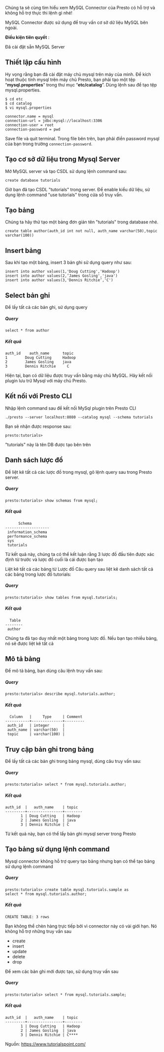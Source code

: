 Chúng ta sẽ cùng tìm hiểu xem MySQL Connector của Presto có hỗ trợ và không hỗ trợ thực thi lệnh gì nhé!

MySQL Connector được sử dụng để truy vấn cơ sở dữ liệu MySQL bên ngoài.

**Điều kiện tiên quyết** : 

Đã cài đặt sẵn MySQL Server

## Thiết lập cấu hình

Hy vọng rằng bạn đã cài đặt máy chủ mysql trên máy của mình. Để kích hoạt thuộc tính mysql trên máy chủ Presto, bạn phải tạo một tệp “**mysql.properties**” trong thư mục “**etc/catalog**”. Dùng lệnh sau để tạo tệp mysql.properties.

```
$ cd etc 
$ cd catalog 
$ vi mysql.properties   

connector.name = mysql 
connection-url = jdbc:mysql://localhost:3306 
connection-user = root 
connection-password = pwd 
```

Save file và quit terminal. Trong file bên trên, bạn phải điền password mysql của bạn trong trường `connection-password`.

## Tạo cơ sở dữ liệu trong Mysql Server

Mở MySQL server và tạo CSDL sử dụng lệnh command sau:
```
create database tutorials
```

Giờ bạn đã tạo CSDL "tutorials" trong server. Để enable kiểu dữ liệu, sử dụng lệnh command "use tutorials" trong cửa sổ truy vấn.

## Tạo bảng
Chúng ta hãy thử tạo một bảng đơn giản tên "tutorials" trong database nhé.
```
create table author(auth_id int not null, auth_name varchar(50),topic varchar(100))
```


## Insert bảng
Sau khi tạo một bảng, insert 3 bản ghi sử dụng query như sau: 
```
insert into author values(1,'Doug Cutting','Hadoop') 
insert into author values(2,’James Gosling','java') 
insert into author values(3,'Dennis Ritchie’,'C')
```

## Select bản ghi
Để lấy tất cả các bản ghi, sử dụng query 

##### Query

```
select * from author
```

##### Kết quả
```
auth_id    auth_name      topic  
1        Doug Cutting     Hadoop 
2        James Gosling    java 
3        Dennis Ritchie     C
```

Hiện tại, bạn có dữ liệu được truy vấn bằng máy chủ MySQL.  Hãy kết nối plugin lưu trữ Mysql với máy chủ Presto.


## Kết nối với Presto CLI
Nhập lệnh command sau để kết nối MySql plugin trên Presto CLI
```
./presto --server localhost:8080 --catalog mysql --schema tutorials 
```

Bạn sẽ nhận được response sau: 
```
presto:tutorials> 
```

"tutorials" này là tên DB được tạo bên trên

## Danh sách lược đồ

Để liệt kê tất cả các lược đồ trong mysql, gõ lệnh query sau trong Presto server.

##### Query
```
presto:tutorials> show schemas from mysql;
```
##### Kết quả
```
      Schema 
-------------------- 
 information_schema 
 performance_schema 
 sys 
 tutorials
```

Từ kết quả này, chúng ta có thể kết luận rằng 3 lược đồ đầu tiên được xác định từ trước và lược đồ cuối là cái được bạn tạo

Liệt kê tất cả các bảng từ Lược đồ
Câu query sau liệt kê danh sách tất cả các bảng trong lược đồ tutorials:


##### Query

```
presto:tutorials> show tables from mysql.tutorials; 
```


##### Kết quả

```
  Table 
-------- 
 author
```

Chúng ta đã tạo duy nhất một bảng trong lược đồ. Nếu bạn tạo nhiều bảng, nó sẽ được liệt kê tất cả

## Mô tả bảng

Để mô tả bảng, bạn dùng câu lệnh truy vấn sau: 

##### Query

```
presto:tutorials> describe mysql.tutorials.author;
```

##### Kết quả

```
  Column   |     Type     | Comment 
-----------+--------------+--------- 
 auth_id   | integer      | 
 auth_name | varchar(50)  | 
 topic     | varchar(100) |
```

## Truy cập bản ghi trong bảng

Để lấy tất cả các bản ghi trong bảng mysql, dùng câu truy vấn sau:
##### Query

```
presto:tutorials> select * from mysql.tutorials.author; 
```

##### Kết quả

```
auth_id  |   auth_name    | topic 
---------+----------------+-------- 
       1 | Doug Cutting   | Hadoop 
       2 | James Gosling  | java 
       3 | Dennis Ritchie | C
```

Từ kết quả này, bạn có thể lấy bản ghi mysql server trong Presto

## Tạo bảng sử dụng lệnh command
Mysql connector không hỗ trợ query tạo bảng nhưng bạn có thể tạo bảng sử dụng lệnh command

##### Query

```
presto:tutorials> create table mysql.tutorials.sample as 
select * from mysql.tutorials.author; 
```

##### Kết quả 

```
CREATE TABLE: 3 rows
```

Bạn không thể chèn hàng  trực tiếp bởi vì connector này có vài giới hạn. Nó không hỗ trợ những truy vấn sau 

* create
* insert
* update
* delete
* drop

Để xem các bản ghi mới được tạo, sử dụng truy vấn sau

##### Query 

```
presto:tutorials> select * from mysql.tutorials.sample; 
```

##### Kết quả

```
auth_id  |   auth_name    | topic 
---------+----------------+-------- 
       1 | Doug Cutting   | Hadoop 
       2 | James Gosling  | java 
       3 | Dennis Ritchie | C****
```

Nguồn: https://www.tutorialspoint.com/